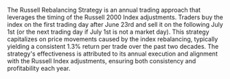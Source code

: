 The Russell Rebalancing Strategy is an annual trading approach that leverages the timing of the Russell 2000 Index adjustments. Traders buy the index on the first trading day after June 23rd and sell it on the following July 1st (or the next trading day if July 1st is not a market day). This strategy capitalizes on price movements caused by the index rebalancing, typically yielding a consistent 1.3% return per trade over the past two decades. The strategy's effectiveness is attributed to its annual execution and alignment with the Russell Index adjustments, ensuring both consistency and profitability each year.
